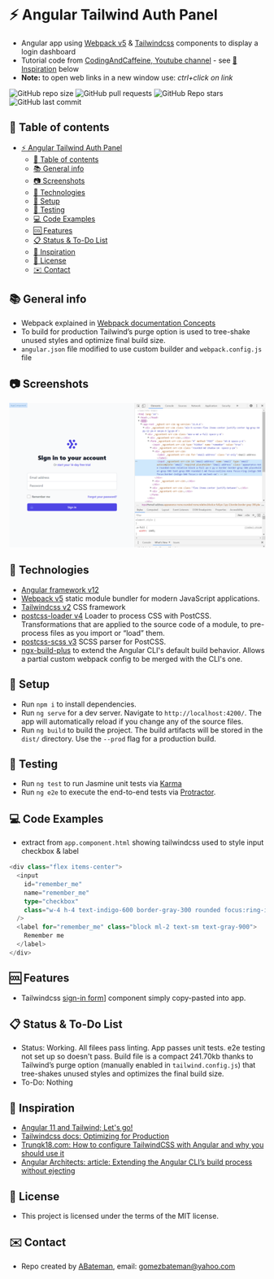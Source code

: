 # :zap: Angular Tailwind Auth Panel

* Angular app using [Webpack v5](https://webpack.js.org/) & [Tailwindcss](https://developers.google.com/chart/) components to display a login dashboard
* Tutorial code from [CodingAndCaffeine, Youtube channel](https://www.youtube.com/channel/UCQk_kRUoxJQY5vqbJQFgJDA) - see [:clap: Inspiration](#clap-inspiration) below
* **Note:** to open web links in a new window use: _ctrl+click on link_

![GitHub repo size](https://img.shields.io/github/repo-size/AndrewJBateman/angular-tailwind-authpanel?style=plastic)
![GitHub pull requests](https://img.shields.io/github/issues-pr/AndrewJBateman/angular-tailwind-authpanel?style=plastic)
![GitHub Repo stars](https://img.shields.io/github/stars/AndrewJBateman/angular-tailwind-authpanel?style=plastic)
![GitHub last commit](https://img.shields.io/github/last-commit/AndrewJBateman/angular-tailwind-authpanel?style=plastic)

## :page_facing_up: Table of contents

* [:zap: Angular Tailwind Auth Panel](#zap-angular-tailwind-auth-panel)
  * [:page_facing_up: Table of contents](#page_facing_up-table-of-contents)
  * [:books: General info](#books-general-info)
  * [:camera: Screenshots](#camera-screenshots)
  * [:signal_strength: Technologies](#signal_strength-technologies)
  * [:floppy_disk: Setup](#floppy_disk-setup)
  * [:wrench: Testing](#wrench-testing)
  * [:computer: Code Examples](#computer-code-examples)
  * [:cool: Features](#cool-features)
  * [:clipboard: Status & To-Do List](#clipboard-status--to-do-list)
  * [:clap: Inspiration](#clap-inspiration)
  * [:file_folder: License](#file_folder-license)
  * [:envelope: Contact](#envelope-contact)

## :books: General info

* Webpack explained in [Webpack documentation Concepts](https://webpack.js.org/concepts/)
* To build for production Tailwind’s purge option is used to tree-shake unused styles and optimize final build size.
* `angular.json` file modified to use custom builder and `webpack.config.js` file

## :camera: Screenshots

![Example screenshot](./img/login.png)

## :signal_strength: Technologies

* [Angular framework v12](https://angular.io/)
* [Webpack v5](https://webpack.js.org/) static module bundler for modern JavaScript applications.
* [Tailwindcss v2](https://tailwindcss.com/) CSS framework
* [postcss-loader v4](https://www.npmjs.com/package/postcss-loader) Loader to process CSS with PostCSS. Transformations that are applied to the source code of a module, to pre-process files as you import or “load” them.
* [postcss-scss v3](https://www.npmjs.com/package/postcss-scss) SCSS parser for PostCSS.
* [ngx-build-plus](https://www.npmjs.com/package/ngx-build-plus) to extend the Angular CLI's default build behavior. Allows a partial custom webpack config to be merged with the CLI's one.

## :floppy_disk: Setup

* Run `npm i` to install dependencies.
* Run `ng serve` for a dev server. Navigate to `http://localhost:4200/`. The app will automatically reload if you change any of the source files.
* Run `ng build` to build the project. The build artifacts will be stored in the `dist/` directory. Use the `--prod` flag for a production build.

## :wrench: Testing

* Run `ng test` to run Jasmine unit tests via [Karma](https://karma-runner.github.io)
* Run `ng e2e` to execute the end-to-end tests via [Protractor](http://www.protractortest.org/).

## :computer: Code Examples

* extract from `app.component.html` showing tailwindcss used to style input checkbox & label

```typescript
<div class="flex items-center">
  <input
    id="remember_me"
    name="remember_me"
    type="checkbox"
    class="w-4 h-4 text-indigo-600 border-gray-300 rounded focus:ring-indigo-500"
  />
  <label for="remember_me" class="block ml-2 text-sm text-gray-900">
    Remember me
  </label>
</div>
```

## :cool: Features

* Tailwindcss [sign-in form](https://tailwindui.com/components/application-ui/forms/sign-in-forms)] component simply copy-pasted into app.

## :clipboard: Status & To-Do List

* Status: Working. All filees pass linting. App passes unit tests. e2e testing not set up so doesn't pass. Build file is a compact 241.70kb thanks to Tailwind’s purge option (manually enabled in `tailwind.config.js`) that tree-shakes unused styles and optimizes the final build size.
* To-Do: Nothing

## :clap: Inspiration

* [Angular 11 and Tailwind; Let's go!](https://www.youtube.com/watch?v=ul8UvsBWM3Y)
* [Tailwindcss docs: Optimizing for Production](https://tailwindcss.com/docs/optimizing-for-production#setting-up-purgecss)
* [Trungk18.com: How to configure TailwindCSS with Angular and why you should use it](https://trungk18.com/experience/configure-tailwind-css-with-angular/)
* [Angular Architects: article: Extending the Angular CLI’s build process without ejecting](https://www.angulararchitects.io/aktuelles/extending-the-angular-clis-build-process/)

## :file_folder: License

* This project is licensed under the terms of the MIT license.

## :envelope: Contact

* Repo created by [ABateman](https://github.com/AndrewJBateman), email: gomezbateman@yahoo.com
